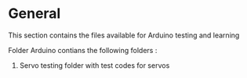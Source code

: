 # General

This section contains the files available for Arduino testing and learning 

Folder Arduino contians the following folders :

1) Servo testing folder with test codes for servos 
